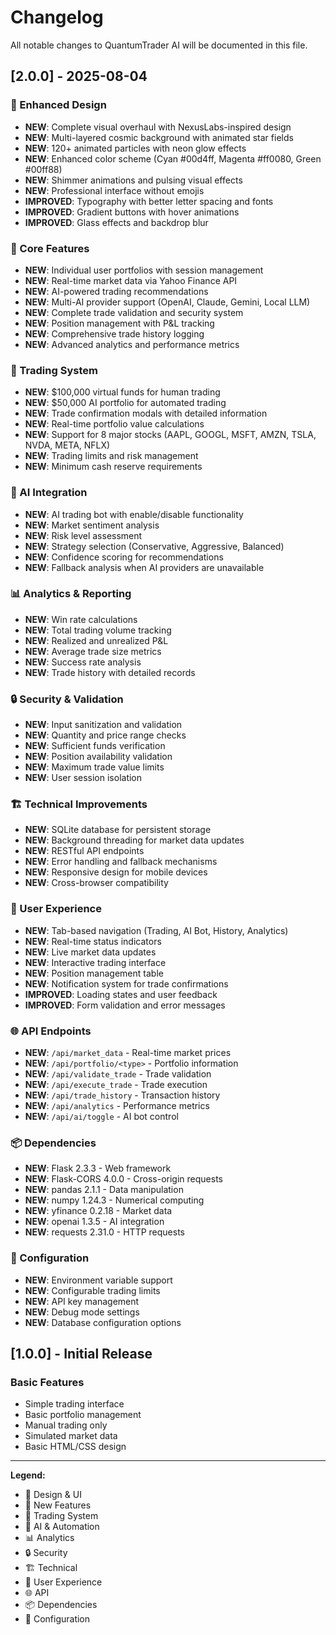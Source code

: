 # Changelog

All notable changes to QuantumTrader AI will be documented in this file.

## [2.0.0] - 2025-08-04

### 🎨 Enhanced Design
- **NEW**: Complete visual overhaul with NexusLabs-inspired design
- **NEW**: Multi-layered cosmic background with animated star fields
- **NEW**: 120+ animated particles with neon glow effects
- **NEW**: Enhanced color scheme (Cyan #00d4ff, Magenta #ff0080, Green #00ff88)
- **NEW**: Shimmer animations and pulsing visual effects
- **NEW**: Professional interface without emojis
- **IMPROVED**: Typography with better letter spacing and fonts
- **IMPROVED**: Gradient buttons with hover animations
- **IMPROVED**: Glass effects and backdrop blur

### 🚀 Core Features
- **NEW**: Individual user portfolios with session management
- **NEW**: Real-time market data via Yahoo Finance API
- **NEW**: AI-powered trading recommendations
- **NEW**: Multi-AI provider support (OpenAI, Claude, Gemini, Local LLM)
- **NEW**: Complete trade validation and security system
- **NEW**: Position management with P&L tracking
- **NEW**: Comprehensive trade history logging
- **NEW**: Advanced analytics and performance metrics

### 💼 Trading System
- **NEW**: $100,000 virtual funds for human trading
- **NEW**: $50,000 AI portfolio for automated trading
- **NEW**: Trade confirmation modals with detailed information
- **NEW**: Real-time portfolio value calculations
- **NEW**: Support for 8 major stocks (AAPL, GOOGL, MSFT, AMZN, TSLA, NVDA, META, NFLX)
- **NEW**: Trading limits and risk management
- **NEW**: Minimum cash reserve requirements

### 🤖 AI Integration
- **NEW**: AI trading bot with enable/disable functionality
- **NEW**: Market sentiment analysis
- **NEW**: Risk level assessment
- **NEW**: Strategy selection (Conservative, Aggressive, Balanced)
- **NEW**: Confidence scoring for recommendations
- **NEW**: Fallback analysis when AI providers are unavailable

### 📊 Analytics & Reporting
- **NEW**: Win rate calculations
- **NEW**: Total trading volume tracking
- **NEW**: Realized and unrealized P&L
- **NEW**: Average trade size metrics
- **NEW**: Success rate analysis
- **NEW**: Trade history with detailed records

### 🔒 Security & Validation
- **NEW**: Input sanitization and validation
- **NEW**: Quantity and price range checks
- **NEW**: Sufficient funds verification
- **NEW**: Position availability validation
- **NEW**: Maximum trade value limits
- **NEW**: User session isolation

### 🏗️ Technical Improvements
- **NEW**: SQLite database for persistent storage
- **NEW**: Background threading for market data updates
- **NEW**: RESTful API endpoints
- **NEW**: Error handling and fallback mechanisms
- **NEW**: Responsive design for mobile devices
- **NEW**: Cross-browser compatibility

### 📱 User Experience
- **NEW**: Tab-based navigation (Trading, AI Bot, History, Analytics)
- **NEW**: Real-time status indicators
- **NEW**: Live market data updates
- **NEW**: Interactive trading interface
- **NEW**: Position management table
- **NEW**: Notification system for trade confirmations
- **IMPROVED**: Loading states and user feedback
- **IMPROVED**: Form validation and error messages

### 🌐 API Endpoints
- **NEW**: `/api/market_data` - Real-time market prices
- **NEW**: `/api/portfolio/<type>` - Portfolio information
- **NEW**: `/api/validate_trade` - Trade validation
- **NEW**: `/api/execute_trade` - Trade execution
- **NEW**: `/api/trade_history` - Transaction history
- **NEW**: `/api/analytics` - Performance metrics
- **NEW**: `/api/ai/toggle` - AI bot control

### 📦 Dependencies
- **NEW**: Flask 2.3.3 - Web framework
- **NEW**: Flask-CORS 4.0.0 - Cross-origin requests
- **NEW**: pandas 2.1.1 - Data manipulation
- **NEW**: numpy 1.24.3 - Numerical computing
- **NEW**: yfinance 0.2.18 - Market data
- **NEW**: openai 1.3.5 - AI integration
- **NEW**: requests 2.31.0 - HTTP requests

### 🔧 Configuration
- **NEW**: Environment variable support
- **NEW**: Configurable trading limits
- **NEW**: API key management
- **NEW**: Debug mode settings
- **NEW**: Database configuration options

## [1.0.0] - Initial Release

### Basic Features
- Simple trading interface
- Basic portfolio management
- Manual trading only
- Simulated market data
- Basic HTML/CSS design

---

**Legend:**
- 🎨 Design & UI
- 🚀 New Features
- 💼 Trading System
- 🤖 AI & Automation
- 📊 Analytics
- 🔒 Security
- 🏗️ Technical
- 📱 User Experience
- 🌐 API
- 📦 Dependencies
- 🔧 Configuration

